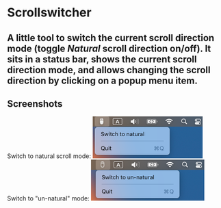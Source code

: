 #  Scrollswitcher
## A little tool to switch the current scroll direction mode (toggle *Natural* scroll direction on/off). It sits in a status bar, shows the current scroll direction mode, and allows changing the scroll direction by clicking on a popup menu item.
## Screenshots
Switch to natural scroll mode:
![Switch to natural scroll mode](screenshots/switch_to_natural.png)
Switch to "un-natural" mode:
![Switch to un-natural scroll mode](screenshots/switch_to_un_natural.png)
